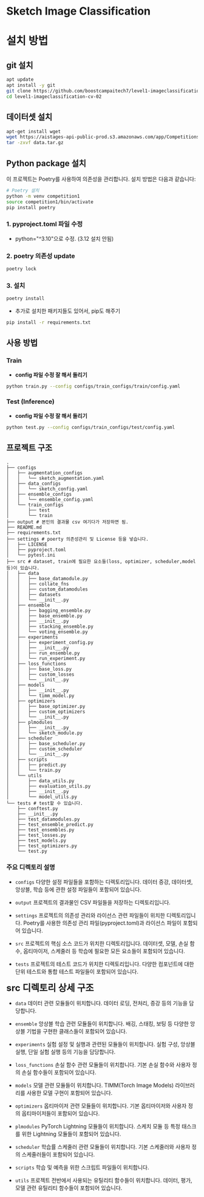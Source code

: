 # Sketch Image Classification

# 설치 방법

## git 설치
```bash
apt update
apt install -y git
git clone https://github.com/boostcampaitech7/level1-imageclassification-cv-02.git
cd level1-imageclassification-cv-02
```

## 데이터셋 설치
```bash
apt-get install wget
wget https://aistages-api-public-prod.s3.amazonaws.com/app/Competitions/000307/data/data.tar.gz
tar -zxvf data.tar.gz
```

## Python package 설치
이 프로젝트는 Poetry를 사용하여 의존성을 관리합니다. 설치 방법은 다음과 같습니다:

```bash
# Poetry 설치
python -m venv competition1
source competition1/bin/activate
pip install poetry
```

### 1. pyproject.toml 파일 수정
- python="^3.10"으로 수정. (3.12 설치 안됨)
### 2. poetry 의존성 update
```bash
poetry lock
```
### 3. 설치
```bash
poetry install
```
- 추가로 설치한 패키지들도 있어서, pip도 해주기
```bash
pip install -r requirements.txt
```


## 사용 방법
### Train
- **config 파일 수정 잘 해서 돌리기**
```bash
python train.py --config configs/train_configs/train/config.yaml
```

### Test (Inference)
- **config 파일 수정 잘 해서 돌리기**
```bash
python test.py --config configs/train_configs/test/config.yaml
```

## 프로젝트 구조
```
.
├── configs
│   ├── augmentation_configs
│   │   └── sketch_augmentation.yaml
│   ├── data_configs
│   │   └── sketch_config.yaml
│   ├── ensemble_configs
│   │   └── ensemble_config.yaml
│   └── train_configs
│       ├── test
│       └── train
├── output # 본인의 결과물 csv 여기다가 저장하면 됨. 
├── README.md
├── requirements.txt 
├── settings # poerty 의존성관리 및 License 등을 넣습니다.
│   ├── LICENSE
│   ├── pyproject.toml
│   └── pytest.ini
├── src # dataset, train에 필요한 요소들(loss, optimizer, scheduler,model 등)이 있습니다.
│   ├── data
│   │   ├── base_datamodule.py
│   │   ├── collate_fns
│   │   ├── custom_datamodules
│   │   ├── datasets
│   │   └── __init__.py
│   ├── ensemble
│   │   ├── bagging_ensemble.py
│   │   ├── base_ensemble.py
│   │   ├── __init__.py
│   │   ├── stacking_ensemble.py
│   │   └── voting_ensemble.py
│   ├── experiments
│   │   ├── experiment_config.py
│   │   ├── __init__.py
│   │   ├── run_ensemble.py
│   │   └── run_experiment.py
│   ├── loss_functions
│   │   ├── base_loss.py
│   │   ├── custom_losses
│   │   └── __init__.py
│   ├── models
│   │   ├── __init__.py
│   │   └── timm_model.py
│   ├── optimizers
│   │   ├── base_optimizer.py
│   │   ├── custom_optimizers
│   │   └── __init__.py
│   ├── plmodules
│   │   ├── __init__.py
│   │   └── sketch_module.py
│   ├── scheduler
│   │   ├── base_scheduler.py
│   │   ├── custom_scheduler
│   │   └── __init__.py
│   ├── scripts
│   │   ├── predict.py
│   │   └── train.py
│   └── utils
│       ├── data_utils.py
│       ├── evaluation_utils.py
│       ├── __init__.py
│       └── model_utils.py
└── tests # test할 수 있습니다.
    ├── conftest.py
    ├── __init__.py
    ├── test_datamodules.py
    ├── test_ensemble_predict.py
    ├── test_ensembles.py
    ├── test_losses.py
    ├── test_models.py
    ├── test_optimizers.py
    └── test.py
```

### 주요 디렉토리 설명
- `configs`
다양한 설정 파일들을 포함하는 디렉토리입니다.
데이터 증강, 데이터셋, 앙상블, 학습 등에 관한 설정 파일들이 포함되어 있습니다.

- `output`
프로젝트의 결과물인 CSV 파일들을 저장하는 디렉토리입니다.

- `settings`
프로젝트의 의존성 관리와 라이선스 관련 파일들이 위치한 디렉토리입니다.
Poetry를 사용한 의존성 관리 파일(pyproject.toml)과 라이선스 파일이 포함되어 있습니다.

- `src`
프로젝트의 핵심 소스 코드가 위치한 디렉토리입니다.
데이터셋, 모델, 손실 함수, 옵티마이저, 스케줄러 등 학습에 필요한 모든 요소들이 포함되어 있습니다.

- `tests`
프로젝트의 테스트 코드가 위치한 디렉토리입니다.
다양한 컴포넌트에 대한 단위 테스트와 통합 테스트 파일들이 포함되어 있습니다.

<font size ="5"> **src 디렉토리 상세 구조**</font>
- `data`
데이터 관련 모듈들이 위치합니다. 데이터 로딩, 전처리, 증강 등의 기능을 담당합니다.

- `ensemble`
앙상블 학습 관련 모듈들이 위치합니다. 배깅, 스태킹, 보팅 등 다양한 앙상블 기법을 구현한 클래스들이 포함되어 있습니다.

- `experiments`
실험 설정 및 실행과 관련된 모듈들이 위치합니다. 실험 구성, 앙상블 실행, 단일 실험 실행 등의 기능을 담당합니다.

- `loss_functions`
손실 함수 관련 모듈들이 위치합니다. 기본 손실 함수와 사용자 정의 손실 함수들이 포함되어 있습니다.

- `models`
모델 관련 모듈들이 위치합니다. TIMM(Torch Image Models) 라이브러리를 사용한 모델 구현이 포함되어 있습니다.

- `optimizers`
옵티마이저 관련 모듈들이 위치합니다. 기본 옵티마이저와 사용자 정의 옵티마이저들이 포함되어 있습니다.

- `plmodules`
PyTorch Lightning 모듈들이 위치합니다. 스케치 모듈 등 특정 태스크를 위한 Lightning 모듈들이 포함되어 있습니다.

- `scheduler`
학습률 스케줄러 관련 모듈들이 위치합니다. 기본 스케줄러와 사용자 정의 스케줄러들이 포함되어 있습니다.

- `scripts`
학습 및 예측을 위한 스크립트 파일들이 위치합니다.

- `utils`
프로젝트 전반에서 사용되는 유틸리티 함수들이 위치합니다. 데이터, 평가, 모델 관련 유틸리티 함수들이 포함되어 있습니다.
